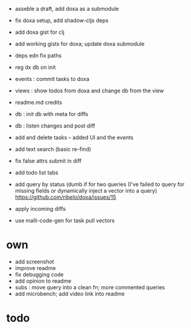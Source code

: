 - asseble a draft, add doxa as a submodule
- fix doxa setup, add shadow-cljs deps
- add doxa gist for clj
- add working gists for doxa; update doxa submodule
- deps edn fix paths
- reg dx db on init   
- events : commit tasks to doxa
- views : show todos from doxa and change db from the view
- readme.md credits
- db : init db with meta for diffs
- db : listen changes and post diff
- add and delete tasks – added UI and the events
- add text search (basic re-find)
- fix false attrs submit in diff
- add todo list tabs

- add query by status (dumb if for two queries
  (I've failed to query for missing fields or dynamically inject a vector into a query) 
  https://github.com/ribelo/doxa/issues/15
- apply incoming diffs 
- use malli-code-gen for task pull vectors

# own
- add screenshot
- improve readme
- fix debugging code
- add opinion to readme
- subs : move query into a clean fn; more commented queries
- add microbench; add video link into readme



# todo

